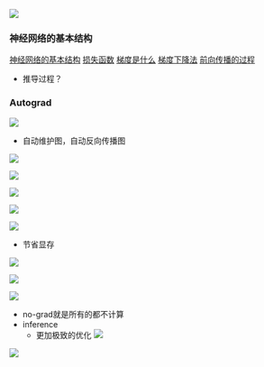 ![](asserts/Pasted%20image%2020250805165855.png)
### 神经网络的基本结构
[神经网络的基本结构](基础概念/神经网络的基本结构.md)
[损失函数](基础概念/损失函数.md)
[梯度是什么](基础概念/梯度是什么.md)
[梯度下降法](基础概念/梯度下降法.md)
[前向传播的过程](基础概念/前向传播的过程.md)
- 推导过程？
### Autograd
![](asserts/Pasted%20image%2020250805201901.png)
- 自动维护图，自动反向传播图


![](asserts/Pasted%20image%2020250805202012.png)


![](asserts/Pasted%20image%2020250805202154.png)

![](asserts/Pasted%20image%2020250805203952.png)




![](asserts/Pasted%20image%2020250805204423.png)


![](asserts/Pasted%20image%2020250805204721.png)

- 节省显存

![](asserts/Pasted%20image%2020250805204911.png)

![](asserts/Pasted%20image%2020250805205128.png)

![](asserts/Pasted%20image%2020250805205217.png)

- no-grad就是所有的都不计算
- inference
	- 更加极致的优化
![](asserts/Pasted%20image%2020250805205656.png)

![](asserts/Pasted%20image%2020250805205728.png)

